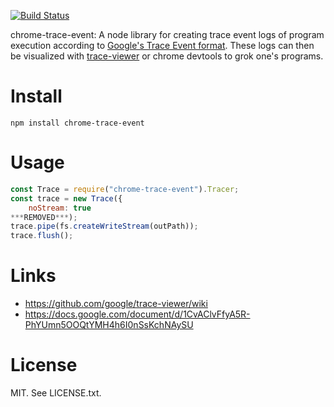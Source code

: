 [![Build Status](https://travis-ci.org/samccone/chrome-trace-event.svg?branch=master)](https://travis-ci.org/samccone/chrome-trace-event)

chrome-trace-event: A node library for creating trace event logs of program
execution according to [Google's Trace Event
format](https://docs.google.com/document/d/1CvAClvFfyA5R-PhYUmn5OOQtYMH4h6I0nSsKchNAySU).
These logs can then be visualized with
[trace-viewer](https://github.com/google/trace-viewer) or chrome devtools to grok one's programs.

# Install

    npm install chrome-trace-event

# Usage

```javascript
const Trace = require("chrome-trace-event").Tracer;
const trace = new Trace({
    noStream: true
***REMOVED***);
trace.pipe(fs.createWriteStream(outPath));
trace.flush();
```

# Links

* https://github.com/google/trace-viewer/wiki
* https://docs.google.com/document/d/1CvAClvFfyA5R-PhYUmn5OOQtYMH4h6I0nSsKchNAySU

# License

MIT. See LICENSE.txt.
